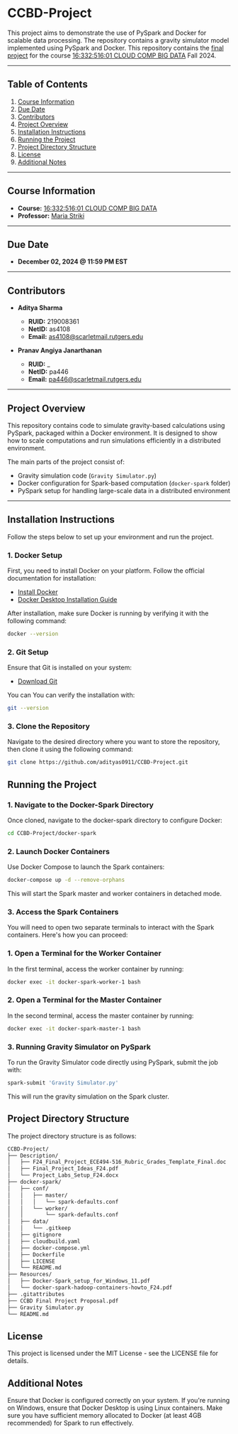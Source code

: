 # CCBD-Project

This project aims to demonstrate the use of PySpark and Docker for scalable data processing. The repository contains a gravity simulator model implemented using PySpark and Docker.
This repository contains the [final project](https://rutgers.instructure.com/courses/295164/assignments/3370507) for the course [16:332:516:01 CLOUD COMP BIG DATA](https://rutgers.instructure.com/courses/295164) Fall 2024.

---

## Table of Contents

1. [Course Information](#course-information)
2. [Due Date](#due-date)
3. [Contributors](#contributors)
4. [Project Overview](#project-overview)
5. [Installation Instructions](#installation-instructions)
6. [Running the Project](#running-the-project)
7. [Project Directory Structure](#project-directory-structure)
8. [License](#license)
9. [Additional Notes](#additional-notes)

---

## Course Information

- **Course:** [16:332:516:01 CLOUD COMP BIG DATA](https://rutgers.instructure.com/courses/295164)
- **Professor:** [Maria Striki](mailto:maria.striki@rutgers.edu)

---

## Due Date

- **December 02, 2024 @ 11:59 PM EST**

---

## Contributors

- **Aditya Sharma**

  - **RUID:** 219008361
  - **NetID:** as4108
  - **Email:** [as4108@scarletmail.rutgers.edu](mailto:as4108@scarletmail.rutgers.edu)

- **Pranav Angiya Janarthanan**

  - **RUID:** _
  - **NetID:** pa446
  - **Email:** [pa446@scarletmail.rutgers.edu](mailto:pa446@scarletmail.rutgers.edu)

---

## Project Overview

This repository contains code to simulate gravity-based calculations using PySpark, packaged within a Docker environment. It is designed to show how to scale computations and run simulations efficiently in a distributed environment.

The main parts of the project consist of:

- Gravity simulation code (`Gravity Simulator.py`)
- Docker configuration for Spark-based computation (`docker-spark` folder)
- PySpark setup for handling large-scale data in a distributed environment

---

## Installation Instructions

Follow the steps below to set up your environment and run the project.

### 1. Docker Setup

First, you need to install Docker on your platform. Follow the official documentation for installation:

- [Install Docker](https://docs.docker.com/get-docker/)
- [Docker Desktop Installation Guide](https://www.docker.com/get-started/)

After installation, make sure Docker is running by verifying it with the following command:

```bash
docker --version
```

### 2. Git Setup

Ensure that Git is installed on your system:

- [Download Git](https://git-scm.com/downloads)

You can You can verify the installation with:

```bash
git --version
```

### 3. Clone the Repository

Navigate to the desired directory where you want to store the repository, then clone it using the following command:

```bash
git clone https://github.com/adityas0911/CCBD-Project.git
```

## Running the Project

### 1. Navigate to the Docker-Spark Directory

Once cloned, navigate to the docker-spark directory to configure Docker:

```bash
cd CCBD-Project/docker-spark
```

### 2. Launch Docker Containers

Use Docker Compose to launch the Spark containers:

```bash
docker-compose up -d --remove-orphans
```

This will start the Spark master and worker containers in detached mode.

### 3. Access the Spark Containers

You will need to open two separate terminals to interact with the Spark containers. Here's how you can proceed:

### 1. Open a Terminal for the Worker Container

In the first terminal, access the worker container by running:

```bash
docker exec -it docker-spark-worker-1 bash
```

### 2. Open a Terminal for the Master Container

In the second terminal, access the master container by running:

```bash
docker exec -it docker-spark-master-1 bash
```

### 3. Running Gravity Simulator on PySpark

To run the Gravity Simulator code directly using PySpark, submit the job with:

```bash
spark-submit 'Gravity Simulator.py'
```

This will run the gravity simulation on the Spark cluster.

## Project Directory Structure

The project directory structure is as follows:

```bash
CCBD-Project/
├── Description/
│   ├── F24_Final_Project_ECE494-516_Rubric_Grades_Template_Final.doc
│   ├── Final_Project_Ideas_F24.pdf
│   └── Project_Labs_Setup_F24.docx
├── docker-spark/
│   ├── conf/
│   │   ├── master/
│   │   │   └── spark-defaults.conf
│   │   └── worker/
│   │       └── spark-defaults.conf
│   ├── data/
│   │   └── .gitkeep
│   ├── gitignore
│   ├── cloudbuild.yaml
│   ├── docker-compose.yml
│   ├── Dockerfile
│   ├── LICENSE
│   └── README.md
├── Resources/
│   ├── Docker-Spark_setup_for_Windows_11.pdf
│   └── docker-spark-hadoop-containers-howto_F24.pdf
├── .gitattributes
├── CCBD Final Project Proposal.pdf
├── Gravity Simulator.py
└── README.md
```

## License

This project is licensed under the MIT License - see the LICENSE file for details.

## Additional Notes

Ensure that Docker is configured correctly on your system. If you're running on Windows, ensure that Docker Desktop is using Linux containers.
Make sure you have sufficient memory allocated to Docker (at least 4GB recommended) for Spark to run effectively.
